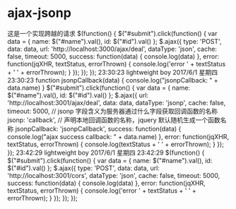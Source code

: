 # ajax-jsonp
这是一个实现跨越的请求
$(function() {
    $("#submit").click(function() {
        var data = {
            name: $("#name").val(),
            id: $("#id").val()
        };
        $.ajax({
            type: 'POST',
            data: data,
            url: 'http://localhost:3000/ajax/deal',
            dataType: 'json',
            cache: false,
            timeout: 5000,
            success: function(data) {
                console.log(data)
            },
            error: function(jqXHR, textStatus, errorThrown) {
                console.log('error ' + textStatus + ' ' + errorThrown);
            }
        });
    });
});
23:30:23
lightweight boy 2017/6/1 星期四 23:30:23
function jsonpCallback(data) {
    console.log("jsonpCallback: " + data.name)
}
$("#submit").click(function() {
    var data = {
        name: $("#name").val(),
        id: $("#id").val()
    };
    $.ajax({
        url: 'http://localhost:3001/ajax/deal',
        data: data,
        dataType: 'jsonp',
        cache: false,
        timeout: 5000,
        // jsonp 字段含义为服务器通过什么字段获取回调函数的名称
        jsonp: 'callback',
        // 声明本地回调函数的名称，jquery 默认随机生成一个函数名称
        jsonpCallback: 'jsonpCallback',
        success: function(data) {
            console.log("ajax success callback: " + data.name)
        },
        error: function(jqXHR, textStatus, errorThrown) {
            console.log(textStatus + ' ' + errorThrown);
        }
    });
});
23:42:29
lightweight boy 2017/6/1 星期四 23:42:29
$(function() {
    $("#submit").click(function() {
        var data = {
            name: $("#name").val(),
            id: $("#id").val()
        };
        $.ajax({
            type: 'POST',
            data: data,
            url: 'http://localhost:3001/cors',
            dataType: 'json',
            cache: false,
            timeout: 5000,
            success: function(data) {
                console.log(data)
            },
            error: function(jqXHR, textStatus, errorThrown) {
                console.log('error ' + textStatus + ' ' + errorThrown);
            }
        });
    });
});
